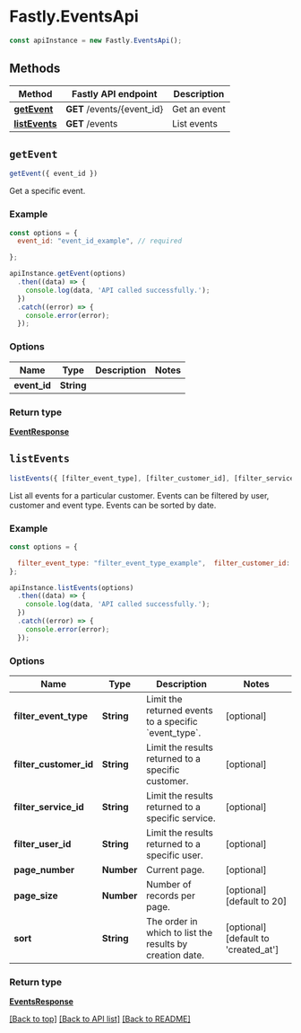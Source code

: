 # Fastly.EventsApi


```javascript
const apiInstance = new Fastly.EventsApi();
```
## Methods

Method | Fastly API endpoint | Description
------------- | ------------- | -------------
[**getEvent**](EventsApi.md#getEvent) | **GET** /events/{event_id} | Get an event
[**listEvents**](EventsApi.md#listEvents) | **GET** /events | List events



## `getEvent`

```javascript
getEvent({ event_id })
```

Get a specific event.

### Example

```javascript
const options = {
  event_id: "event_id_example", // required

};

apiInstance.getEvent(options)
  .then((data) => {
    console.log(data, 'API called successfully.');
  })
  .catch((error) => {
    console.error(error);
  });
```

### Options

Name | Type | Description  | Notes
------------- | ------------- | ------------- | -------------
**event_id** | **String** |  |

### Return type

[**EventResponse**](EventResponse.md)


## `listEvents`

```javascript
listEvents({ [filter_event_type], [filter_customer_id], [filter_service_id], [filter_user_id], [page_number], [page_size], [sort] })
```

List all events for a particular customer. Events can be filtered by user, customer and event type. Events can be sorted by date.

### Example

```javascript
const options = {

  filter_event_type: "filter_event_type_example",  filter_customer_id: "filter_customer_id_example",  filter_service_id: "filter_service_id_example",  filter_user_id: "filter_user_id_example",  page_number: 56,  page_size: 20,  sort: "'created_at'",
};

apiInstance.listEvents(options)
  .then((data) => {
    console.log(data, 'API called successfully.');
  })
  .catch((error) => {
    console.error(error);
  });
```

### Options

Name | Type | Description  | Notes
------------- | ------------- | ------------- | -------------
**filter_event_type** | **String** | Limit the returned events to a specific &#x60;event_type&#x60;. | [optional]
**filter_customer_id** | **String** | Limit the results returned to a specific customer. | [optional]
**filter_service_id** | **String** | Limit the results returned to a specific service. | [optional]
**filter_user_id** | **String** | Limit the results returned to a specific user. | [optional]
**page_number** | **Number** | Current page. | [optional]
**page_size** | **Number** | Number of records per page. | [optional] [default to 20]
**sort** | **String** | The order in which to list the results by creation date. | [optional] [default to &#39;created_at&#39;]

### Return type

[**EventsResponse**](EventsResponse.md)


[[Back to top]](#) [[Back to API list]](../../README.md#endpoints)
[[Back to README]](../../README.md)
